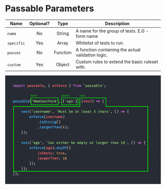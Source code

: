 # Passable Parameters

| Name       | Optional? | Type     | Description                                                               |
|------------|:---------:|:--------:|---------------------------------------------------------------------------|
| `name`     | No        | String   | A name for the group of tests. E.G - form name                            |
| `specific` | Yes       | Array    | Whitelist of tests to run.                 |
| `passes`   | No        | Function | A function containing the actual validation logic.                        |
| `custom`   | Yes       | Object   | Custom rules to extend the basic ruleset with. |

![alt tag](https://raw.githubusercontent.com/fiverr/passable/master/documentation/assets/img/passable-api.jpg)
